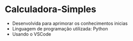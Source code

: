 # Calculadora-Simples

- Desenvolvida para aprimorar os conhecimentos inicias 
- Linguagem de programação utilizada: Python
- Usando o VSCode
